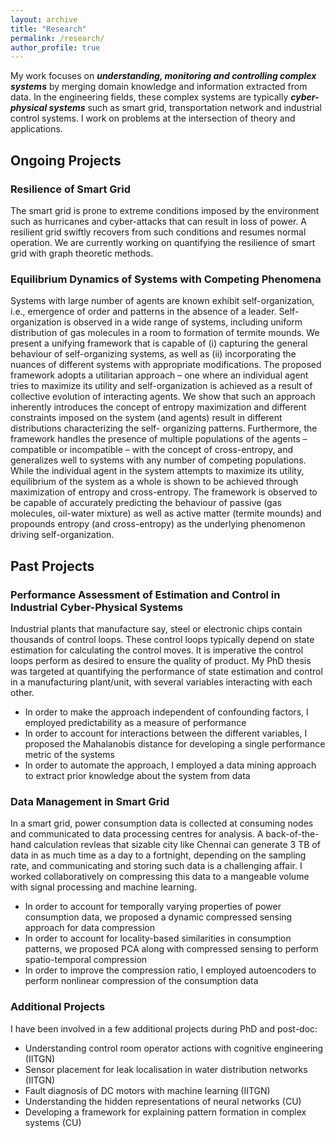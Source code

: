 ```yaml
---
layout: archive
title: "Research"
permalink: /research/
author_profile: true
---
```


My work focuses on ***understanding, monitoring and controlling complex systems*** by merging domain knowledge and information extracted from data. In the engineering fields,
these complex systems are typically ***cyber-physical systems*** such as smart grid, transportation network and industrial control systems. I work on problems at the
intersection of theory and applications.

<!-- You can find details 

{% include base_path %}

{% for post in site.research/ reversed %}
  {% include archive-single.html %}
{% endfor %} -->

## Ongoing Projects

### Resilience of Smart Grid
The smart grid is prone to extreme conditions imposed by the environment such as hurricanes and cyber-attacks that can result in loss of power. A resilient grid swiftly recovers from
such conditions and resumes normal operation. We are currently working on quantifying the resilience of smart grid with graph theoretic methods.

### Equilibrium Dynamics of Systems with Competing Phenomena
Systems with large number of agents are known exhibit self-organization, i.e., emergence of order and patterns in the absence of a leader. Self-organization is observed in a wide
range of
systems, including uniform distribution of gas molecules in a room to formation of termite
mounds. We present a unifying framework that is capable of (i) capturing the general
behaviour of self-organizing systems, as well as (ii) incorporating the nuances of different
systems with appropriate modifications. The proposed framework adopts a utilitarian
approach – one where an individual agent tries to maximize its utility and self-organization is
achieved as a result of collective evolution of interacting agents. We show that such an
approach inherently introduces the concept of entropy maximization and different constraints
imposed on the system (and agents) result in different distributions characterizing the self-
organizing patterns. Furthermore, the framework handles the presence of multiple
populations of the agents – compatible or incompatible – with the concept of cross-entropy,
and generalizes well to systems with any number of competing populations. While the
individual agent in the system attempts to maximize its utility, equilibrium of the system as a
whole is shown to be achieved through maximization of entropy and cross-entropy. The
framework is observed to be capable of accurately predicting the behaviour of passive (gas
molecules, oil-water mixture) as well as active matter (termite mounds) and propounds
entropy (and cross-entropy) as the underlying phenomenon driving self-organization.

## Past Projects

### Performance Assessment of Estimation and Control in Industrial Cyber-Physical Systems
Industrial plants that manufacture say, steel or electronic chips contain thousands of control loops. These control loops typically depend on state estimation for calculating the
control moves. It is imperative the control loops perform as desired to ensure the quality of product. My PhD thesis was targeted at quantifying the performance of state estimation
and control in a manufacturing plant/unit, with several variables interacting with each other.
- In order to make the approach independent of confounding factors, I employed predictability as a measure of performance
- In order to account for interactions between the different variables, I proposed the Mahalanobis distance for developing a single performance metric of the systems
- In order to automate the approach, I employed a data mining approach to extract prior knowledge about the system from data

### Data Management in Smart Grid
In a smart grid, power consumption data is collected at consuming nodes and communicated to data processing centres for analysis. A back-of-the-hand calculation revleas that sizable
city like Chennai can generate 3 TB of data in as much time as a day to a fortnight, depending on the sampling rate, and communicating and storing such data is a challenging affair. I
worked collaboratively on compressing this data to a mangeable volume with signal processing and machine learning.
- In order to account for temporally varying properties of power consumption data, we proposed a dynamic compressed sensing approach for data compression
- In order to account for locality-based similarities in consumption patterns, we proposed PCA along with compressed sensing to perform spatio-temporal compression
- In order to improve the compression ratio, I employed autoencoders to perform nonlinear compression of the consumption data


### Additional Projects
I have been involved in a few additional projects during PhD and post-doc:
- Understanding control room operator actions with cognitive engineering (IITGN)
- Sensor placement for leak localisation in water distribution networks (IITGN)
- Fault diagnosis of DC motors with machine learning (IITGN)
- Understanding the hidden representations of neural networks (CU)
- Developing a framework for explaining pattern formation in complex systems (CU)